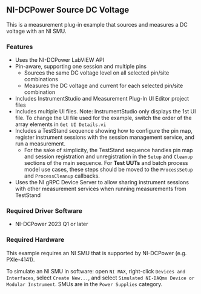 ## NI-DCPower Source DC Voltage

This is a measurement plug-in example that sources and measures a DC voltage with an NI SMU.

### Features

- Uses the NI-DCPower LabVIEW API
- Pin-aware, supporting one session and multiple pins
  - Sources the same DC voltage level on all selected pin/site combinations
  - Measures the DC voltage and current for each selected pin/site combination
- Includes InstrumentStudio and Measurement Plug-In UI Editor project files
- Includes multiple UI files. Note: InstrumentStudio only displays the 1st UI file.
  To change the UI file used for the example, switch the order of the array elements
  in `Get UI Details.vi`
- Includes a TestStand sequence showing how to configure the pin map, register
  instrument sessions with the session management service, and run a measurement.
  - For the sake of simplicity, the TestStand sequence handles pin map and session registration and unregistration in the `Setup` and `Cleanup` sections of the main sequence. For **Test UUTs** and batch process model use cases, these steps should be moved to the `ProcessSetup` and `ProcessCleanup` callbacks.
- Uses the NI gRPC Device Server to allow sharing instrument sessions with other
  measurement services when running measurements from TestStand

### Required Driver Software

- NI-DCPower 2023 Q1 or later

### Required Hardware

This example requires an NI SMU that is supported by NI-DCPower (e.g. PXIe-4141).

To simulate an NI SMU in software: open `NI MAX`, right-click `Devices and Interfaces`,
select `Create New...`, and select `Simulated NI-DAQmx Device or Modular Instrument`.
SMUs are in the `Power Supplies` category.
